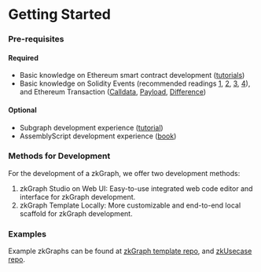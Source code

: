 # Getting Started

### Pre-requisites

#### Required

* Basic knowledge on Ethereum smart contract development ([tutorials](https://ethereum.org/en/developers/tutorials/))
* Basic knowledge on Solidity Events (recommended readings [1](https://consensys.net/blog/developers/guide-to-events-and-logs-in-ethereum-smart-contracts/), [2](https://medium.com/mycrypto/understanding-event-logs-on-the-ethereum-blockchain-f4ae7ba50378), [3](https://thegraph.com/blog/event-driven-development-unlocking-optimized-dapps-and-subgraphs/), [4](https://mirror.xyz/spacesailor.eth/LEe2yoLoqy97BWHyO6J65XhnG8t33Nmvz\_Vsa3ve7rY)), and Ethereum Transaction ([Calldata](https://www.quicknode.com/guides/ethereum-development/transactions/ethereum-transaction-calldata), [Payload](https://oxpampam.hashnode.dev/ethereum-transaction-payload-explained), [Difference](https://ethereum.stackexchange.com/questions/127048/calldata-and-payload-for-multiple-calls))

#### Optional

* Subgraph development experience ([tutorial](https://thegraph.academy/developers/defining-a-subgraph/))
* AssemblyScript development experience ([book](https://www.assemblyscript.org/concepts.html))

### Methods for Development

For the development of a zkGraph, we offer two development methods:

1. zkGraph Studio on Web UI: Easy-to-use integrated web code editor and interface for zkGraph development.
2. zkGraph Template Locally: More customizable and end-to-end local scaffold for zkGraph development.

### Examples

Example zkGraphs can be found at [zkGraph template repo](https://github.com/hyperoracle/zkgraph/tree/master/example), and [zkUsecase repo](https://github.com/LiRiu/zkUsecase/tree/master/example).

